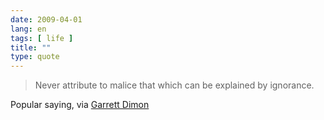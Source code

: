 ```yaml
---
date: 2009-04-01
lang: en
tags: [ life ]
title: ""
type: quote
---
```


> Never attribute to malice that which can be explained by ignorance.

Popular saying, via [Garrett
Dimon](http://garrettdimon.com/archives/2009/3/31/handling_things)

